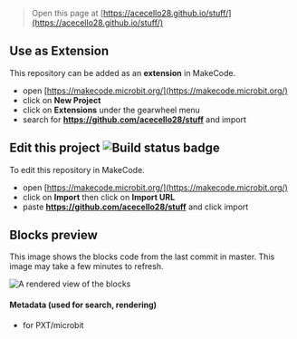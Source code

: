
> Open this page at [https://acecello28.github.io/stuff/](https://acecello28.github.io/stuff/)

## Use as Extension

This repository can be added as an **extension** in MakeCode.

* open [https://makecode.microbit.org/](https://makecode.microbit.org/)
* click on **New Project**
* click on **Extensions** under the gearwheel menu
* search for **https://github.com/acecello28/stuff** and import

## Edit this project ![Build status badge](https://github.com/acecello28/stuff/workflows/MakeCode/badge.svg)

To edit this repository in MakeCode.

* open [https://makecode.microbit.org/](https://makecode.microbit.org/)
* click on **Import** then click on **Import URL**
* paste **https://github.com/acecello28/stuff** and click import

## Blocks preview

This image shows the blocks code from the last commit in master.
This image may take a few minutes to refresh.

![A rendered view of the blocks](https://github.com/acecello28/stuff/raw/master/.github/makecode/blocks.png)

#### Metadata (used for search, rendering)

* for PXT/microbit
<script src="https://makecode.com/gh-pages-embed.js"></script><script>makeCodeRender("{{ site.makecode.home_url }}", "{{ site.github.owner_name }}/{{ site.github.repository_name }}");</script>
